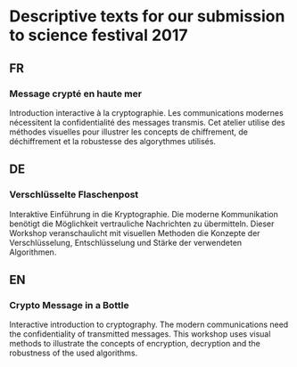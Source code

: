 # Descriptive texts for our submission to science festival 2017

## FR
### Message crypté en haute mer
Introduction interactive à la cryptographie. Les communications modernes nécessitent la confidentialité des messages transmis. Cet atelier utilise des méthodes visuelles pour illustrer les concepts de chiffrement, de déchiffrement et la robustesse des algorythmes utilisés.

## DE
### Verschlüsselte Flaschenpost
Interaktive Einführung in die Kryptographie. Die moderne Kommunikation benötigt die Möglichkeit vertrauliche Nachrichten zu übermitteln. Dieser Workshop veranschaulicht mit visuellen Methoden die Konzepte der Verschlüsselung, Entschlüsselung und Stärke der verwendeten Algorithmen.

## EN
### Crypto Message in a Bottle
Interactive introduction to cryptography. The modern communications need the confidentiality of transmitted messages. This workshop uses visual methods to illustrate the concepts of encryption, decryption and the robustness of the used algorithms.

